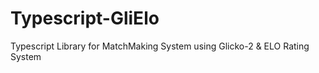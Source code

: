# Typescript-GliElo
Typescript Library for MatchMaking System using Glicko-2 &amp; ELO Rating System
